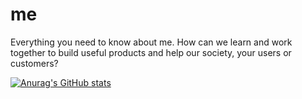 # me
Everything you need to know about me. How can we learn and work together to build useful products and help our society, your users or customers?

[![Anurag's GitHub stats](https://github-readme-stats.vercel.app/api?username=pYassine)](https://github.com/anuraghazra/github-readme-stats)
